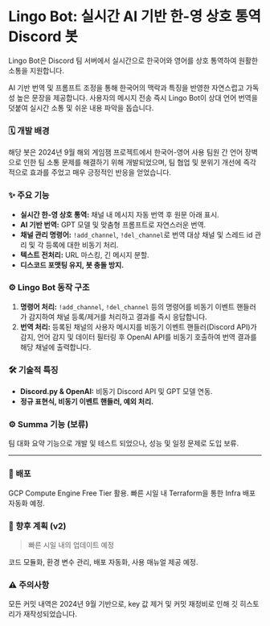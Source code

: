 # Lingo Bot: 실시간 AI 기반 한-영 상호 통역 Discord 봇

Lingo Bot은 Discord 팀 서버에서 실시간으로 한국어와 영어를 상호 통역하여 원활한 소통을 지원합니다. 

AI 기반 번역 및 프롬프트 조정을 통해 한국어의 맥락과 특징을 반영한 자연스럽고 가독성 높은 문장을 제공합니다. 사용자의 메시지 전송 즉시 Lingo Bot이 상대 언어 번역을 덧붙여 실시간 소통 및 쉬운 내용 파악을 돕습니다.

### 🗓️ 개발 배경

해당 봇은 2024년 9월 해외 게임잼 프로젝트에서 한국어-영어 사용 팀원 간 언어 장벽으로 인한 팀 소통 문제를 해결하기 위해 개발되었으며, 팀 협업 및 분위기 개선에 즉각적으로 효과를 주었고 매우 긍정적인 반응을 얻었습니다.

### ✨ 주요 기능
* **실시간 한-영 상호 통역:** 채널 내 메시지 자동 번역 후 원문 아래 표시.
* **AI 기반 번역:** GPT 모델 및 맞춤형 프롬프트로 자연스러운 번역.
* **채널 관리 명령어:** `!add_channel`, `!del_channel`로 번역 대상 채널 및 스레드 id 관리 및 각 등록에 대한 비동기 처리.
* **텍스트 전처리:** URL 마스킹, 긴 메시지 분할.
* **디스코드 포맷팅 유지, 봇 충돌 방지.**

### ⚙️ Lingo Bot 동작 구조

1.  **명령어 처리:** `!add_channel`, `!del_channel` 등의 명령어를 비동기 이벤트 핸들러가 감지하여 채널 등록/제거를 처리하고 결과를 즉시 응답합니다.
2.  **번역 처리:** 등록된 채널의 사용자 메시지를 비동기 이벤트 핸들러(Discord API)가 감지, 언어 감지 및 데이터 필터링 후 OpenAI API를 비동기 호출하여 번역 결과를 해당 채널에 출력합니다.

### 🛠️ 기술적 특징

* **Discord.py & OpenAI:** 비동기 Discord API 및 GPT 모델 연동.
* **정규 표현식, 비동기 이벤트 핸들러, 예외 처리.**

### ⚙️ Summa 기능 (보류)

팀 대화 요약 기능으로 개발 및 테스트 되었으나, 성능 및 일정 문제로 도입 보류.

----

### 🚀 배포

GCP Compute Engine Free Tier 활용. 빠른 시일 내 Terraform을 통한 Infra 배포 자동화 예정.

### 🚧 향후 계획 (v2)

> 빠른 시일 내의 업데이트 예정

코드 모듈화, 환경 변수 관리, 배포 자동화, 사용 매뉴얼 제공 예정.

### ⚠️ 주의사항

모든 커밋 내역은 2024년 9월 기반으로, key 값 제거 및 커밋 재정비로 인해 깃 히스토리가 재작성되었습니다.